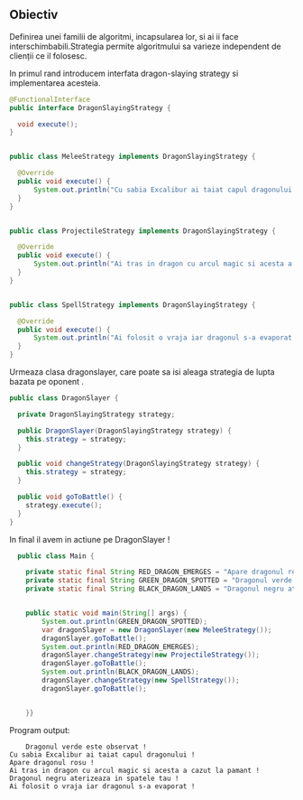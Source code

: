 

## Obiectiv

Definirea unei familii de algoritmi, incapsularea lor, si ai ii face interschimbabili.Strategia permite
algoritmului sa varieze independent de clienții ce il folosesc.

In primul rand introducem interfata dragon-slaying strategy si implementarea acesteia.

```java
@FunctionalInterface
public interface DragonSlayingStrategy {

  void execute();
}


public class MeleeStrategy implements DragonSlayingStrategy {

  @Override
  public void execute() {
      System.out.println("Cu sabia Excalibur ai taiat capul dragonului !");
  }
}


public class ProjectileStrategy implements DragonSlayingStrategy {

  @Override
  public void execute() {
      System.out.println("Ai tras in dragon cu arcul magic si acesta a cazut la pamant !");
  }
}


public class SpellStrategy implements DragonSlayingStrategy {

  @Override
  public void execute() {
      System.out.println("Ai folosit o vraja iar dragonul s-a evaporat !");
  }
}
```

Urmeaza clasa dragonslayer, care poate sa isi aleaga strategia de lupta bazata pe oponent .

```java
public class DragonSlayer {

  private DragonSlayingStrategy strategy;

  public DragonSlayer(DragonSlayingStrategy strategy) {
    this.strategy = strategy;
  }

  public void changeStrategy(DragonSlayingStrategy strategy) {
    this.strategy = strategy;
  }

  public void goToBattle() {
    strategy.execute();
  }
}
```

In final il avem in actiune pe DragonSlayer !

```java
  public class Main {

    private static final String RED_DRAGON_EMERGES = "Apare dragonul rosu !";
    private static final String GREEN_DRAGON_SPOTTED = "Dragonul verde este observat !";
    private static final String BLACK_DRAGON_LANDS = "Dragonul negru aterizeaza in spatele tau !";


    public static void main(String[] args) {
        System.out.println(GREEN_DRAGON_SPOTTED);
        var dragonSlayer = new DragonSlayer(new MeleeStrategy());
        dragonSlayer.goToBattle();
        System.out.println(RED_DRAGON_EMERGES);
        dragonSlayer.changeStrategy(new ProjectileStrategy());
        dragonSlayer.goToBattle();
        System.out.println(BLACK_DRAGON_LANDS);
        dragonSlayer.changeStrategy(new SpellStrategy());
        dragonSlayer.goToBattle();


    }}
```

Program output:

```
    Dragonul verde este observat !
Cu sabia Excalibur ai taiat capul dragonului !
Apare dragonul rosu !
Ai tras in dragon cu arcul magic si acesta a cazut la pamant !
Dragonul negru aterizeaza in spatele tau !
Ai folosit o vraja iar dragonul s-a evaporat !
```

